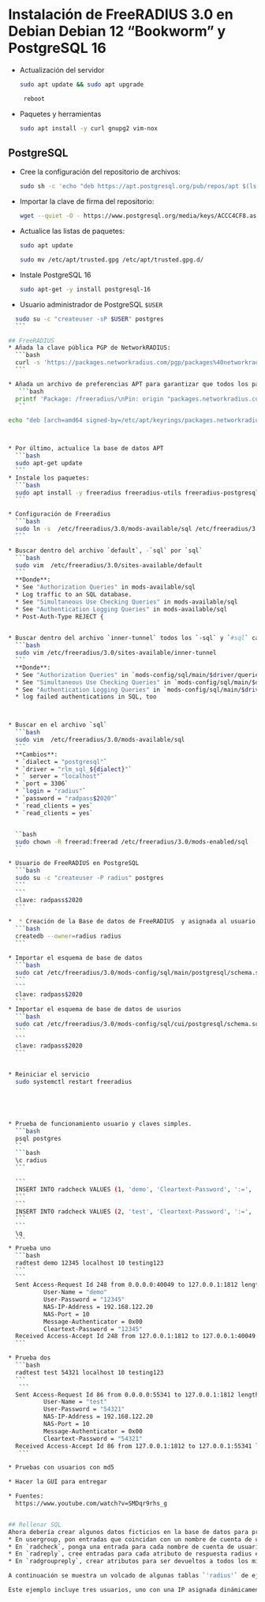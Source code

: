 # Instalación de FreeRADIUS 3.0 en Debian Debian 12 “Bookworm” y PostgreSQL 16


* Actualización del servidor
    ```bash
    sudo apt update && sudo apt upgrade
    ```
    ```bash
     reboot
    ```
* Paquetes y herramientas
    ```bash
    sudo apt install -y curl gnupg2 vim-nox
    ```

## PostgreSQL
* Cree la configuración del repositorio de archivos:
    ```bash
    sudo sh -c 'echo "deb https://apt.postgresql.org/pub/repos/apt $(lsb_release -cs)-pgdg main" > /etc/apt/sources.list.d/pgdg.list'
    ```

* Importar la clave de firma del repositorio:
    ```bash
    wget --quiet -O - https://www.postgresql.org/media/keys/ACCC4CF8.asc | sudo apt-key add -
    ```
* Actualice las listas de paquetes:
    ```bash
    sudo apt update
    ```
    ```bash
    sudo mv /etc/apt/trusted.gpg /etc/apt/trusted.gpg.d/
    ```

* Instale PostgreSQL 16
    ```bash
    sudo apt-get -y install postgresql-16
    ```

 * Usuario administrador de PostgreSQL `$USER`
  ```bash
    sudo su -c "createuser -sP $USER" postgres
    ```

## FreeRADIUS
* Añada la clave pública PGP de NetworkRADIUS:
    ```bash
    curl -s 'https://packages.networkradius.com/pgp/packages%40networkradius.com' sudo tee /etc/apt/keyrings/packages.networkradius.com.asc > /dev/null
    ```

* Añada un archivo de preferencias APT para garantizar que todos los paquetes freeradius se instalan desde el repositorio RADIUS de red:
     ```bash
    printf 'Package: /freeradius/\nPin: origin "packages.networkradius.com"\nPin-Priority: 999\n' sudo tee /etc/apt/preferences.d/networkradius > /dev/null
     ``

echo "deb [arch=amd64 signed-by=/etc/apt/keyrings/packages.networkradius.com.asc] http://packages.networkradius.com/freeradius-3.2/debian/bookworm bookworm main" sudo tee /etc/apt/sources.list.d/networkradius.list > /dev/null



* Por último, actualice la base de datos APT
    ```bash
    sudo apt-get update
    ```
* Instale los paquetes:
    ```bash
    sudo apt install -y freeradius freeradius-utils freeradius-postgresql
    ```

* Configuración de Freeradius
    ```bash 
    sudo ln -s  /etc/freeradius/3.0/mods-available/sql /etc/freeradius/3.0/mods-enabled/sql
    ```

* Buscar dentro del archivo `default`, -`sql` por `sql`
    ```bash 
    sudo vim  /etc/freeradius/3.0/sites-available/default
    ```
    **Donde**:
    * See "Authorization Queries" in mods-available/sql 
    * Log traffic to an SQL database.
    * See "Simultaneous Use Checking Queries" in mods-available/sql
    * See "Authentication Logging Queries" in mods-available/sql
    * Post-Auth-Type REJECT {

    
* Buscar dentro del archivo `inner-tunnel` todos los `-sql` y `#sql` cambiarlos por `sql`  
    ```bash 
    sudo vim /etc/freeradius/3.0/sites-available/inner-tunnel
    ```
    **Donde**:
    * See "Authorization Queries" in `mods-config/sql/main/$driver/queries.conf/`
    * See "Simultaneous Use Checking Queries" in `mods-config/sql/main/$driver/queries.conf`
    * See "Authentication Logging Queries" in `mods-config/sql/main/$driver/queries.conf`
    * log failed authentications in SQL, too



* Buscar en el archivo `sql`
    ```bash
    sudo vim  /etc/freeradius/3.0/mods-available/sql
    ```
    **Cambios**:
    * `dialect = "postgresql"`
    * `driver = "rlm_sql_${dialect}"`
    * ` server = "localhost"`
    * `port = 3306`
    * `login = "radius"`
    * `password = "radpass$2020"`
    * `read_clients = yes`
    * `read_clients = yes`


    ``bash
    sudo chown -R freerad:freerad /etc/freeradius/3.0/mods-enabled/sql
    ``
  
 * Usuario de FreeRADIUS en PostgreSQL 
    ```bash
    sudo su -c "createuser -P radius" postgres 
    ```
    ```
    clave: radpass$2020
    ```

*  * Creación de la Base de datos de FreeRADIUS  y asignada al usuario `radius`
    ```bash
    createdb --owner=radius radius
    ```

* Importar el esquema de base de datos
    ```bash
    sudo cat /etc/freeradius/3.0/mods-config/sql/main/postgresql/schema.sql |  psql -h 127.0.0.1 -U radius -W  -d radius
    ```
    ```
    clave: radpass$2020
    ```
* Importar el esquema de base de datos de usurios
    ```bash
    sudo cat /etc/freeradius/3.0/mods-config/sql/cui/postgresql/schema.sql |  psql -h 127.0.0.1 -U radius -W  -d radius
    ```
    ```
    clave: radpass$2020
    ```


* Reiniciar el servicio
    sudo systemctl restart freeradius





* Prueba de funcionamiento usuario y claves simples.
    ```bash
    psql postgres
    ``
    ```bash
    \c radius
    ```

    ```
    INSERT INTO radcheck VALUES (1, 'demo', 'Cleartext-Password', ':=', '12345');
    ```
    ```
    INSERT INTO radcheck VALUES (2, 'test', 'Cleartext-Password', ':=', '54321');
    ```
    ```
    \q
    ```
* Prueba uno
    ```bash
    radtest demo 12345 localhost 10 testing123
    ```
    ```
    Sent Access-Request Id 248 from 0.0.0.0:40049 to 127.0.0.1:1812 length 74
            User-Name = "demo"
            User-Password = "12345"
            NAS-IP-Address = 192.168.122.20
            NAS-Port = 10
            Message-Authenticator = 0x00
            Cleartext-Password = "12345"
    Received Access-Accept Id 248 from 127.0.0.1:1812 to 127.0.0.1:40049 length 20
    ```

* Prueba dos
    ```bash
    radtest test 54321 localhost 10 testing123
    ```
     ```
    Sent Access-Request Id 86 from 0.0.0.0:55341 to 127.0.0.1:1812 length 74
            User-Name = "test"
            User-Password = "54321"
            NAS-IP-Address = 192.168.122.20
            NAS-Port = 10
            Message-Authenticator = 0x00
            Cleartext-Password = "54321"
    Received Access-Accept Id 86 from 127.0.0.1:1812 to 127.0.0.1:55341 length 20
     ```

* Pruebas con usuarios con md5

* Hacer la GUI para entregar

* Fuentes:
    https://www.youtube.com/watch?v=SMDqr9rhs_g


## Rellenar SQL
Ahora debería crear algunos datos ficticios en la base de datos para probarlos. Es algo así
* En usergroup, pon entradas que coincidan con un nombre de cuenta de usuario con un nombre de grupo.
* En `radcheck`, ponga una entrada para cada nombre de cuenta de usuario con un atributo `'Cleartext-Password'` con un valor de su contraseña.
* En `radreply`, cree entradas para cada atributo de respuesta radius específico del usuario con su nombre de usuario.
* En `radgroupreply`, crear atributos para ser devueltos a todos los miembros del grupo.

A continuación se muestra un volcado de algunas tablas `'radius'` de ejemplo de una base de datos MySQL (con PostgreSQL el formato será ligeramente diferente, pero utiliza exactamente el mismo contenido).

Este ejemplo incluye tres usuarios, uno con una IP asignada dinámicamente por el NAS (fredf), otro con una IP estática (barney) y otro que representa una conexión enrutada de acceso telefónico (`dialrouter`):

